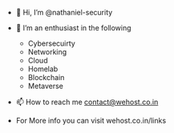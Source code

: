 
- 👋 Hi, I’m @nathaniel-security
- 👀 I’m an enthusiast in the following
  - Cybersecuirty
  - Networking
  - Cloud
  - Homelab
  - Blockchain 
  - Metaverse
- 📫 How to reach me contact@wehost.co.in

- For More info you can visit wehost.co.in/links



<!---
nathaniel-security/nathaniel-security is a ✨ special ✨ repository because its `README.md` (this file) appears on your GitHub profile.
You can click the Preview link to take a look at your changes.
--->

<!---71--->
